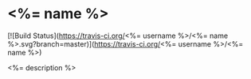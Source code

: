 # <%= name %>

[![Build Status](https://travis-ci.org/<%= username %>/<%= name %>.svg?branch=master)](https://travis-ci.org/<%= username %>/<%= name %>)

<%= description %>
